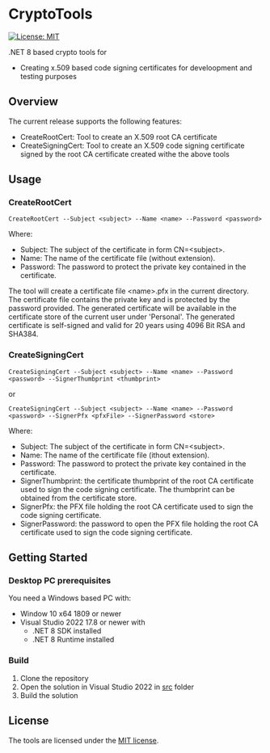 # CryptoTools
[![License: MIT](https://img.shields.io/badge/License-MIT-green.svg)](LICENSE)

.NET 8 based crypto tools for
* Creating x.509 based code signing certificates for develoopment and testing purposes


## Overview

The current release supports the following features:
* CreateRootCert: Tool to create an X.509 root CA certificate
* CreateSigningCert: Tool to create an X.509 code signing certificate signed by the root CA certificate created withe the above tools

## Usage

### CreateRootCert

```
CreateRootCert --Subject <subject> --Name <name> --Password <password>
```
Where:
* Subject: The subject of the certificate in form CN=\<subject\>.
* Name: The name of the certificate file (without extension).
* Password: The password to protect the private key contained in the certificate.

The tool will create a certificate file \<name\>.pfx in the current directory. The certificate file contains the private key and is protected by the password provided.
The generated certificate will be available in the certificate store of the current user under 'Personal'.
The generated certificate is self-signed and valid for 20 years using 4096 Bit RSA and SHA384.

### CreateSigningCert

```
CreateSigningCert --Subject <subject> --Name <name> --Password <password> --SignerThumbprint <thumbprint>
```
or
```
CreateSigningCert --Subject <subject> --Name <name> --Password <password> --SignerPfx <pfxFile> --SignerPassword <store>
```

Where:
* Subject: The subject of the certificate in form CN=\<subject\>.
* Name: The name of the certificate file (ithout extension).
* Password: The password to protect the private key contained in the certificate.
* SignerThumbprint: the certificate thumbprint of the root CA certificate used to sign the code signing certificate. The thumbprint can be obtained from the certificate store.
* SignerPfx: the PFX file holding the root CA certificate used to sign the code signing certificate.
* SignerPassword: the password to open the PFX file holding the root CA certificate used to sign the code signing certificate.

## Getting Started

### Desktop PC prerequisites
You need a Windows based PC with:
- Window 10 x64 1809 or newer
- Visual Studio 2022 17.8 or newer with 
  - .NET 8 SDK installed
  - .NET 8 Runtime installed

### Build

1. Clone the repository
1. Open the solution in Visual Studio 2022 in [src](src) folder
1. Build the solution
 
## License
The tools are licensed under the [MIT license](LICENSE).